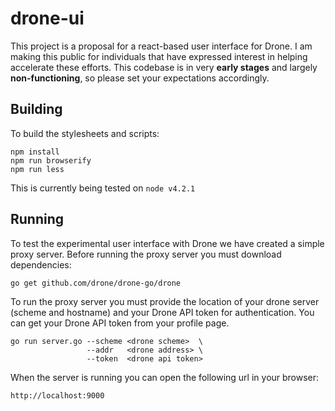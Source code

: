 # drone-ui

This project is a proposal for a react-based user interface for Drone. I am making this public for individuals that have expressed interest in helping accelerate these efforts. This codebase is in very **early stages** and largely **non-functioning**, so please set your expectations accordingly.

## Building

To build the stylesheets and scripts:

```
npm install
npm run browserify
npm run less
```

This is currently being tested on `node v4.2.1`

## Running

To test the experimental user interface with Drone we have created a simple proxy server. Before running the proxy server you must download dependencies:

```
go get github.com/drone/drone-go/drone
```

To run the proxy server you must provide the location of your drone server (scheme and hostname) and your Drone API token for authentication. You can get your Drone API token from your profile page.

```
go run server.go --scheme <drone scheme>  \
                 --addr   <drone address> \
                 --token  <drone api token>
```

When the server is running you can open the following url in your browser:

```
http://localhost:9000
```